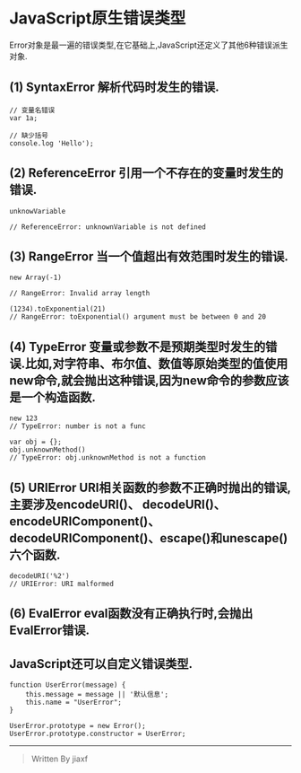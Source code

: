 # JavaScript原生错误类型

Error对象是最一遍的错误类型,在它基础上,JavaScript还定义了其他6种错误派生对象.

## (1) SyntaxError 解析代码时发生的错误.

```
// 变量名错误
var 1a;

// 缺少括号
console.log 'Hello');
```

## (2) ReferenceError 引用一个不存在的变量时发生的错误.

```
unknowVariable

// ReferenceError: unknownVariable is not defined
```

## (3) RangeError 当一个值超出有效范围时发生的错误.

```
new Array(-1)

// RangeError: Invalid array length

(1234).toExponential(21)
// RangeError: toExponential() argument must be between 0 and 20
```

## (4) TypeError 变量或参数不是预期类型时发生的错误.比如,对字符串、布尔值、数值等原始类型的值使用new命令,就会抛出这种错误,因为new命令的参数应该是一个构造函数.

```
new 123
// TypeError: number is not a func

var obj = {};
obj.unknownMethod()
// TypeError: obj.unknownMethod is not a function
```

## (5) URIError URI相关函数的参数不正确时抛出的错误,主要涉及encodeURI()、 decodeURI()、encodeURIComponent()、decodeURIComponent()、escape()和unescape()六个函数.

```
decodeURI('%2')
// URIError: URI malformed
```

## (6) EvalError eval函数没有正确执行时,会抛出EvalError错误.

## JavaScript还可以自定义错误类型.

```
function UserError(message) {
    this.message = message || '默认信息';
    this.name = "UserError";
}

UserError.prototype = new Error();
UserError.prototype.constructor = UserError;
```







***
 
> Written By jiaxf

